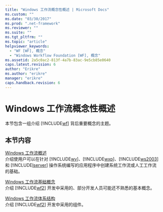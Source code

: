 ```yaml
---
title: "Windows 工作流概念性概述 | Microsoft Docs"
ms.custom: ""
ms.date: "03/30/2017"
ms.prod: ".net-framework"
ms.reviewer: ""
ms.suite: ""
ms.tgt_pltfrm: ""
ms.topic: "article"
helpviewer_keywords: 
  - "WF [WF], 概念"
  - "Windows Workflow Foundation [WF], 概念"
ms.assetid: 2a5c0ac2-813f-4a7b-83ac-9e5cb85e0640
caps.latest.revision: 6
author: "Erikre"
ms.author: "erikre"
manager: "erikre"
caps.handback.revision: 6
---
```

# Windows 工作流概念性概述
本节包含一组介绍 [!INCLUDE[wf](../../../includes/wf-md.md)] 背后重要概念的主题。  
  
## 本节内容  
 [Windows 工作流概述](../../../docs/framework/windows-workflow-foundation//overview.md)  
 介绍使用户可以在针对 [!INCLUDE[wv](../../../includes/wv-md.md)]、[!INCLUDE[wxp](../../../includes/wxp-md.md)]、[!INCLUDE[ws2003](../../../includes/ws2003-md.md)] 和 [!INCLUDE[lserver](../../../includes/lserver-md.md)] 操作系统编写的应用程序中创建系统工作流或人工工作流的基础。  
  
 [Windows 工作流基础概念](../../../docs/framework/windows-workflow-foundation//fundamental-concepts.md)  
 介绍 [!INCLUDE[wf2](../../../includes/wf2-md.md)] 开发中采用的、部分开发人员可能还不熟悉的基本概念。  
  
 [Windows 工作流体系结构](../../../docs/framework/windows-workflow-foundation//architecture.md)  
 介绍 [!INCLUDE[wf2](../../../includes/wf2-md.md)] 开发中采用的组件。